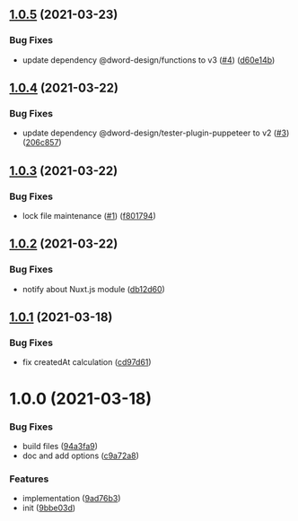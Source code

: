 ## [1.0.5](https://github.com/dword-design/nuxt-content-hooks-git/compare/v1.0.4...v1.0.5) (2021-03-23)


### Bug Fixes

* update dependency @dword-design/functions to v3 ([#4](https://github.com/dword-design/nuxt-content-hooks-git/issues/4)) ([d60e14b](https://github.com/dword-design/nuxt-content-hooks-git/commit/d60e14b5287f264e30b7b4b5565a5fa91fef9351))

## [1.0.4](https://github.com/dword-design/nuxt-content-hooks-git/compare/v1.0.3...v1.0.4) (2021-03-22)


### Bug Fixes

* update dependency @dword-design/tester-plugin-puppeteer to v2 ([#3](https://github.com/dword-design/nuxt-content-hooks-git/issues/3)) ([206c857](https://github.com/dword-design/nuxt-content-hooks-git/commit/206c85761d2d1a8b431ebefe55be19e6618eedaa))

## [1.0.3](https://github.com/dword-design/nuxt-content-hooks-git/compare/v1.0.2...v1.0.3) (2021-03-22)


### Bug Fixes

* lock file maintenance ([#1](https://github.com/dword-design/nuxt-content-hooks-git/issues/1)) ([f801794](https://github.com/dword-design/nuxt-content-hooks-git/commit/f8017948e4b7e2a92bae7751c00a1830847413a7))

## [1.0.2](https://github.com/dword-design/nuxt-content-hooks-git/compare/v1.0.1...v1.0.2) (2021-03-22)


### Bug Fixes

* notify about Nuxt.js module ([db12d60](https://github.com/dword-design/nuxt-content-hooks-git/commit/db12d605574ed8c793e831db0680a61f1899d2cb))

## [1.0.1](https://github.com/dword-design/nuxt-content-hooks-git/compare/v1.0.0...v1.0.1) (2021-03-18)


### Bug Fixes

* fix createdAt calculation ([cd97d61](https://github.com/dword-design/nuxt-content-hooks-git/commit/cd97d618f238a2309458378cf15da5c6fc5e554e))

# 1.0.0 (2021-03-18)


### Bug Fixes

* build files ([94a3fa9](https://github.com/dword-design/nuxt-content-hooks-git/commit/94a3fa96f7023a19eef8efa9683d41d59416c5cc))
* doc and add options ([c9a72a8](https://github.com/dword-design/nuxt-content-hooks-git/commit/c9a72a837de047dd847247e267be36ca5f79f437))


### Features

* implementation ([9ad76b3](https://github.com/dword-design/nuxt-content-hooks-git/commit/9ad76b3f6b982fa4d7f5f8d183b33f012a14e154))
* init ([9bbe03d](https://github.com/dword-design/nuxt-content-hooks-git/commit/9bbe03d1d7492e92c936000e6c5ddf14604a58a9))
